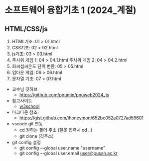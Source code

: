 # 소프트웨어 융합기초 1 (2024_계절)
## HTML/CSS/js
1. HTML기초: 01 > 01.html
2. CSS기초: 02 > 02.html
3. js기초: 03 > 03.html
4. 주사위 게임 1: 04 > 04.1.html
   주사위 게임 2: 04 > 04.2.html
5. 화씨섭씨온도 단위 변환: 05 > 05.html
6. 업다운 게임: 06 > 06.html
7. 문자열 기초: 07 > 07.html

+ 교수님 깃허브
    + https://github.com/pnumin/pnuweb2024_js 
+ 참고사이트
    + [w3school](https://www.w3schools.com/)
+ 마크다운 참조
    + https://gist.github.com/ihoneymon/652be052a0727ad59601    
+ vscode git 연동 
    + cd 원하는 폴더 주소 (잘못 입력시 cd ..)
    + git clone (깃주소)
+ git config 설정
    + git config --global user.name "username"
    + git config --global user.email user@pusan.ac.kr